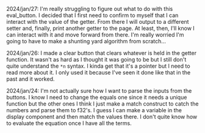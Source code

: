 2024/jan/27:
I'm really struggling to figure out what to do with this eval_button. I decided that I first need to confirm to myself that I can interact with the value of the getter. From there I will output to a different setter and, finally, print another getter to the page. At least, then, I'll know I can interact with it and move forward from there. I'm really worried I'm going to have to make a shunting yard algorithm from scratch...

2024/jan/26:
I made a clear button that clears whatever is held in the getter function. It wasn't as hard as I thought it was going to be but I still don't quite understand the `*n` syntax. I kinda get that it's a pointer but I need to read more about it. I only used it because I've seen it done like that in the past and it worked.


2024/jan/24:
I'm not actually sure how I want to parse the inputs from the buttons. I know I need to change the equals one since it needs a unique function but the other ones I think I just make a match construct to catch the numbers and parse them to f32's. 
I guess I can make a variable in the display component and then match the values there. I don't quite know how to evaluate the equation once I have all the terms.
